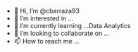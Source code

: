 - 👋 Hi, I’m @cbarraza93
- 👀 I’m interested in ...
- 🌱 I’m currently learning ...Data Analytics
- 💞️ I’m looking to collaborate on ...
- 📫 How to reach me ...

<!---
cbarraza93/cbarraza93 is a ✨ special ✨ repository because its `README.md` (this file) appears on your GitHub profile.
You can click the Preview link to take a look at your changes.
--->
